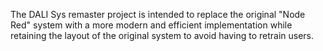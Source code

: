 The DALI Sys remaster project is intended to replace the original "Node Red" system with a more modern and efficient implementation while retaining the layout of the original system to avoid having to retrain users.